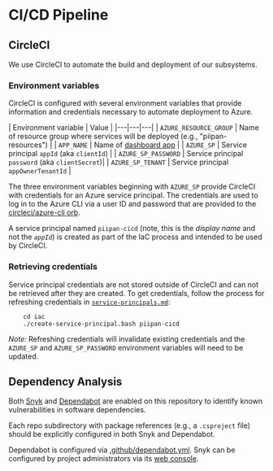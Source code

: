 # CI/CD Pipeline

## CircleCI

We use CircleCI to automate the build and deployment of our subsystems.

### Environment variables

CircleCI is configured with several environment variables that provide information and credentials necessary to automate deployment to Azure.

| Environment variable | Value |
|---|---|---|
| `AZURE_RESOURCE_GROUP` | Name of resource group where services will be deployed (e.g., "piipan-resources") |
| `APP_NAME` | Name of [dashboard app](dashboard.md) |
| `AZURE_SP` | Service principal `appId` (aka `clientId`) |
| `AZURE_SP_PASSWORD` | Service principal `password` (aka `clientSecret`)|
| `AZURE_SP_TENANT` | Service principal `appOwnerTenantId` |

The three environment variables beginning with `AZURE_SP` provide CircleCI with credentials for an Azure service principal. The credentials are used to log in to the Azure CLI via a user ID and password that are provided to the [circleci/azure-cli orb](https://circleci.com/developer/orbs/orb/circleci/azure-cli).

A service principal named `piipan-cicd` (note, this is the *display name* and not the *`appId`*) is created as part of the IaC process and intended to be used by CircleCI.

### Retrieving credentials

Service principal credentials are not stored outside of CircleCI and can not be retrieved after they are created. To get credentials, follow the process for refreshing credentials in [`service-principals.md`](service-principals.md):

```
    cd iac
    ./create-service-principal.bash piipan-cicd
```

*Note:* Refreshing credentials will invalidate existing credentials and the `AZURE_SP` and `AZURE_SP_PASSWORD` environment variables will need to be updated.

## Dependency Analysis

Both [Snyk](https://snyk.io) and [Dependabot](https://github.com/features/security) are enabled on this repository to identify known vulnerabilities in software dependencies.

Each repo subdirectory with package references (e.g., a `.csproject` file) should be explicitly configured in both Snyk and Dependabot.

Dependabot is configured via [.github/dependabot.yml](../.github/dependabot.yml). Snyk can be configured by project administrators via its [ web console](https://app.snyk.io/org/18fpiipan/projects).
